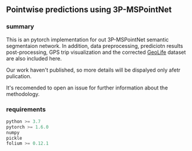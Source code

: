 ## Pointwise predictions using 3P-MSPointNet

### summary

This is an pytorch implementation for out 3P-MSPointNet semantic segmentaion network. In addition, data preprocessing, prediciotn results post-processing, GPS trip visualization  and the corrected [GeoLife](https://www.microsoft.com/en-us/download/details.aspx?id=52367) dataset are also included here.

Our work haven't published, so more details will be dispalyed only afetr pulication. 

It's recomended to open an issue for further information about the methodology.

### requirements

```python >=3.7
python >= 3.7
pytorch >= 1.6.0
numpy
pickle
folium >= 0.12.1
```



 
